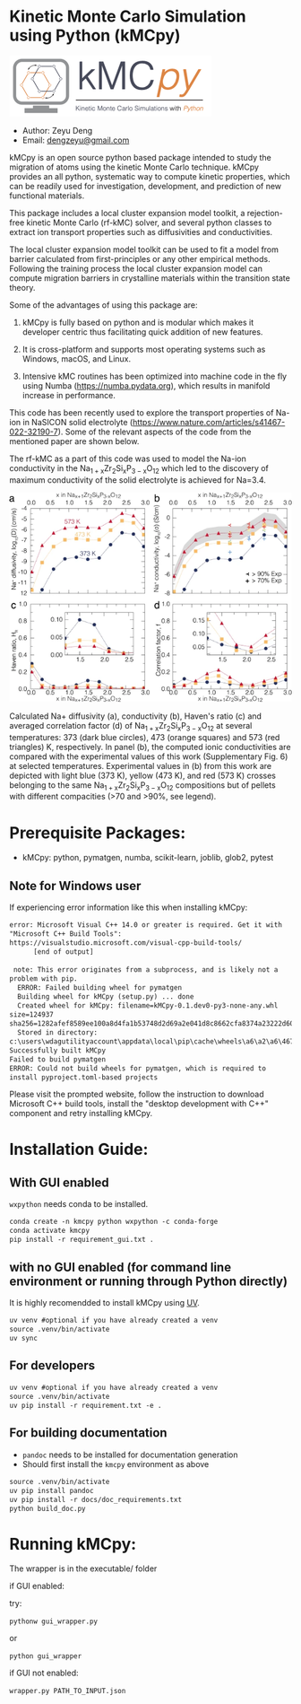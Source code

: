 # Kinetic Monte Carlo Simulation using Python (kMCpy)
![image](docs/source/_static/kmcpy_logo.png)
- Author: Zeyu Deng
- Email: dengzeyu@gmail.com

kMCpy is an open source python based package intended to study the migration of atoms using the kinetic Monte Carlo technique. kMCpy provides an all python, systematic way to compute kinetic properties, which can be readily used for investigation, development, and prediction of new functional materials. 

This package includes a local cluster expansion model toolkit, a rejection-free kinetic Monte Carlo (rf-kMC) solver, and several python classes to extract ion transport properties such as diffusivities and conductivities. 

The local cluster expansion model toolkit can be used to fit a model from barrier calculated from first-principles or any other empirical methods. Following the training process the local cluster expansion model can compute migration barriers in crystalline materials within the transition state theory.

Some of the advantages of using this package are:

1. kMCpy is fully based on python and is modular which makes it developer centric thus facilitating quick addition of new features.

2. It is cross-platform and supports most operating systems such as Windows, macOS, and Linux.

3. Intensive kMC routines has been optimized into machine code in the fly using Numba (https://numba.pydata.org), which results in manifold increase in performance. 


This code has been recently used to explore the transport properties of Na-ion in NaSICON solid electrolyte (https://www.nature.com/articles/s41467-022-32190-7).
Some of the relevant aspects of the code from the mentioned paper are shown below. 

The rf-kMC as a part of this code was used to model the Na-ion conductivity in the $\mathrm{Na_{1+x}Zr_{2}Si_{x}P_{3-x}O_{12}}$ which led to the discovery of maximum conductivity of the solid electrolyte is achieved for Na=3.4.

![image](docs/source/_static/computed_conductivity.png)

   Calculated Na+ diffusivity (a), conductivity (b), Haven's ratio (c) and averaged correlation factor (d) of $\mathrm{Na_{1+x}Zr_{2}Si_{x}P_{3-x}O_{12}}$ at several temperatures: 373 (dark blue circles), 473 (orange squares) and 573 (red triangles) K, respectively. In panel (b), the computed ionic conductivities are compared with the experimental values of this work (Supplementary Fig. 6) at selected temperatures. Experimental values in (b) from this work are depicted with light blue (373 K), yellow (473 K), and red (573 K) crosses belonging to the same $\mathrm{Na_{1+x}Zr_{2}Si_{x}P_{3-x}O_{12}}$ compositions but of pellets with different compacities (>70 and >90%, see legend).



# Prerequisite Packages:
- kMCpy: python, pymatgen, numba, scikit-learn, joblib, glob2, pytest
## Note for Windows user

If experiencing error information like this when installing kMCpy:

```
error: Microsoft Visual C++ 14.0 or greater is required. Get it with "Microsoft C++ Build Tools": https://visualstudio.microsoft.com/visual-cpp-build-tools/
      [end of output]

 note: This error originates from a subprocess, and is likely not a problem with pip.
  ERROR: Failed building wheel for pymatgen
  Building wheel for kMCpy (setup.py) ... done
  Created wheel for kMCpy: filename=kMCpy-0.1.dev0-py3-none-any.whl size=124937 sha256=1282afef8589ee100a8d4fa1b53748d2d69a2e041d8c8662cfa8374a23222d60
  Stored in directory: c:\users\wdagutilityaccount\appdata\local\pip\cache\wheels\a6\a2\a6\4675cd18beeaea66ca25508dcaef9c1b59689e7794a770d602
Successfully built kMCpy
Failed to build pymatgen
ERROR: Could not build wheels for pymatgen, which is required to install pyproject.toml-based projects
```

Please visit the prompted website, follow the instruction to download Microsoft C++ build tools, install the "desktop development with C++" component and retry installing kMCpy. 

# Installation Guide:

## With GUI enabled
`wxpython` needs conda to be installed.
```
conda create -n kmcpy python wxpython -c conda-forge
conda activate kmcpy
pip install -r requirement_gui.txt .
```

## with no GUI enabled (for command line environment or running through Python directly)
It is highly recomendded to install kMCpy using [UV](https://docs.astral.sh/uv/getting-started/installation/).

```
uv venv #optional if you have already created a venv
source .venv/bin/activate
uv sync
```

## For developers 
```
uv venv #optional if you have already created a venv
source .venv/bin/activate
uv pip install -r requirement.txt -e .
```

## For building documentation
- `pandoc` needs to be installed for documentation generation
- Should first install the `kmcpy` environment as above
```
source .venv/bin/activate
uv pip install pandoc
uv pip install -r docs/doc_requirements.txt
python build_doc.py
```

# Running kMCpy:

The wrapper is in the executable/ folder

if GUI enabled:

try:

`pythonw gui_wrapper.py` 

or

`python gui_wrapper`


if GUI not enabled:

`wrapper.py PATH_TO_INPUT.json`


